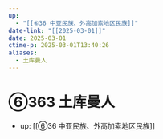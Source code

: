 ```yaml
---
up:
  - "[[⑥36 中亚民族、外高加索地区民族]]"
date-link: "[[2025-03-01]]"
date: 2025-03-01
ctime-p: 2025-03-01T13:40:26
aliases:
  - 土库曼人
---
```


# ⑥363 土库曼人

- up: [[⑥36 中亚民族、外高加索地区民族]]
